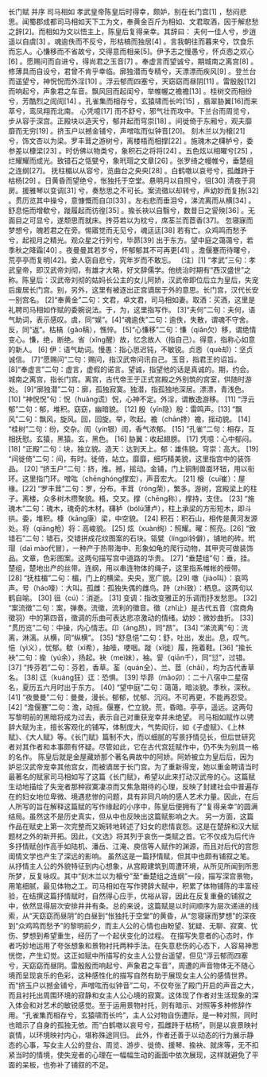 长门赋 并序 司马相如 孝武皇帝陈皇后时得幸，颇妒，别在长门宫[1] ，愁闷悲思。闻蜀郡成都司马相如天下工为文，奉黄金百斤为相如、文君取酒，因于解悲愁之辞[2]。而相如为文以悟主上，陈皇后复得亲幸。其辞曰： 夫何一佳人兮，步逍遥以自虞[3] 。魂逾佚而不反兮，形枯槁而独居[4] 。言我朝往而暮来兮，饮食乐而忘人。心慊移而不省故兮，交得意而相亲[5]。伊予志之慢愚兮，怀贞悫之欢心[6] 。愿赐问而自进兮，得尚君之玉音[7] 。奉虚言而望诚兮，期城南之离宫[8] 。修薄具而自设兮，君曾不肯乎幸临。廓独潜而专精兮，天漂漂而疾风[9] 。登兰台而遥望兮，神怳怳而外淫[10] 。浮云郁而四塞兮，天窈窈而昼阴[11] 。雷殷殷[12] 而响起兮，声象君之车音。飘风回而起闺兮，举帷幄之襜襜[13] 。桂树交而相纷兮，芳酷烈之訚訚[14] 。孔雀集而相存兮，玄猿啸而长吟[15] ，翡翠胁翼[16]而来萃兮，鸾凤翔而北南。 心凭噫[17] 而不舒兮，邪气壮而攻中。下兰台而周览兮，步从容于深宫。正殿块以造天兮，郁并起而穹崇[18] 。间徙倚于东厢兮，观夫靡靡而无穷[19] 。挤玉户以撼金铺兮，声噌吰而似钟音[20]。 刻木兰以为榱[21] 兮，饰文杏以为梁。罗丰茸之游树兮，离楼梧而相撑[22] 。施瑰木之欂栌兮，委参差以槺梁[23] 。时仿佛以物类兮，象积石之将将[24] 。五色炫以相曜兮[25] ，烂耀耀而成光。致错石之瓴甓兮，象玳瑁之文章[26] 。张罗绮之幔帷兮，垂楚组之连纲[27]。 抚柱楣以从容兮，览曲台之央央[28] 。白鹤噭以哀号兮，孤雌跱于枯杨[29] 。日黄昏而望绝兮，怅独托于空堂。悬明月以自照兮，徂[30] 清夜于洞房。援雅琴以变调[31] 兮，奏愁思之不可长。案流徵以却转兮，声幼妙而复扬[32] 。贯历览其中操兮，意慷慨而自卬[33] 。左右悲而垂泪兮，涕流离而从横[34] 。舒息悒而增欷兮，蹝履起而彷徨[35] 。揄长袂以自翳兮，数昔日之諐殃[36] 。无面目之可显兮，遂颓思而就床。抟芬若以为枕兮，席荃兰而茝香[37]。 忽寝寐而梦想兮，魄若君之在旁。惕寤觉而无见兮，魂迋迋[38] 若有亡。众鸡鸣而愁予兮，起视月之精光。观众星之行列兮，毕昴[39] 出于东方。望中庭之蔼蔼兮，若季秋之降霜[40] 。夜曼曼其若岁兮，怀郁郁其不可再更[41] 。澹偃蹇而待曙兮，荒亭亭而复明[42]。妾人窃自悲兮，究年岁而不敢忘。 〔注〕[1] “孝武”三句：孝武皇帝，即汉武帝刘彻，有雄才大略，好文辞儒学。他统治时期有“西汉盛世”之称。陈皇后：汉武帝刘彻的姑妈长公主的女儿阿娇，汉武帝即位后立为皇后，失宠后废居长门宫。别，另外，这里有被逐出正宫谪居于外的意思。长门宫，汉代长安一别宫名。 [2]“奉黄金”二句：文君，卓文君，司马相如妻。取酒：买酒，这里是礼聘司马相如作赋的委婉说法。于，为，这里指写作。 [3]“夫何”二句：夫何，语气助词，表示感叹。虞，同“娱”。[4]“魂逾佚”二句：逾佚，失散，谓魂不守舍。反，同“返”。枯槁（gǎo稿），憔悴。 [5]“心慊移”二句：慊（qiǎn欠）移，谓绝情变心。慊，绝，断绝。省（xǐng醒）故，忆念故人（指自己）。得意，指称心如意的新人。 [6] 伊：语气助词。慢愚：指心思迟钝，不敏锐。贞悫（què却）：坚贞诚信。 [7]“愿赐问”二句：赐问，指汉武帝问讯自己。玉音，指君王的诏旨。 [8]“奉虚言”二句：虚言，虚假的诺言。望诚，指望他的话是真诚的。期，约会。城南之离宫，指长门宫。离宫，古代帝王于正式宫殿之外别筑的宫室，供随时游处。 [9]“廓独潜”二句：廓，孤独寂寞。独潜，指孤独地深居。漂漂，青浅色。 [10] “神怳怳”句：怳（huǎng谎）怳，心神不定。外淫，谓散逸游移。 [11] “浮云郁”二句：郁，堆积。窈窈，幽暗貌。 [12] 殷（yǐn隐）殷：雷鸣声。[13] “飘风”二句：飘风，旋风。回，回旋。举，吹起。襜（chān搀）襜，摇动貌。 [14] “桂树”二句：纷，交杂。訚（yín银）訚，香气浓郁。 [15] “孔雀”二句：相存，互相抚慰。玄猿，黑猿。玄，黑色。 [16] 胁翼：收起翅膀。 [17] 凭噫：心中郁闷。 [18] “正殿”二句：块，独立貌。造天：达到天上。郁：雄伟貌。穹崇：高大。 [19] “间徙倚”二句：间，有时。徙倚，站立。靡靡，细巧精美貌，这里指宫中的装饰品。 [20] “挤玉户”二句：挤，推。撼，摇动。金铺，门上铜制兽面环钮，用以衔环。这里指门环。噌吰（chēnghóng撑宏），声音宏大。 [21] 榱（cuī崔）：屋椽。[22] “罗丰茸”二句：罗，分布。丰茸（róng荣），繁多。游树，宫殿梁上的柱子。离楼，众多树木攒聚貌。梧，交叉。撑（chēng称），撑持，支住。 [23] “施瑰木”二句：瑰木，瑰奇的木材。欂栌（bólú薄卢），柱上承梁的方形短木，即斗拱。委，堆积。槺（kāng康）梁，中空貌。 [24] 积石：积石山，相传是黄河发源处。将（qiāng枪）将：高峻貌。 [25] 炫（xuàn绚）：照耀。曜：照亮。[26] “致错石”二句：错石，交错拼成花纹图案的石块。瓴甓（língpì铃僻），铺地的砖。玳瑁（daì mào代冒），一种产于热带海中、形象如龟的爬行动物，其甲壳可做装饰品。文章，色彩图案。这两句描写宫中道路的华贵。 [27] “垂楚组”句：垂，挂。楚组，楚地出产的丝带。连纲，用以串连物体的绳子，这里指系帷帐的绶带。 [28] “抚柱楣”二句：楣，门上的横梁。央央，宽广貌。[29] 噭（jiào叫）：哀鸣声。号（háo嚎）：大叫。孤雌：孤独失偶的雌鸟。跱（zhì致）：栖息。这两句以鹤自喻。 [30] 徂（cú）：消逝。 [31] 变调：指改变雅正的乐调而抒发愁思。 [32] “案流徵”二句：案，弹奏。流徵，流利的徵音。徵（zhǐ止）是古代五音（宫商角徵羽）中的第四音，徵调的乐曲可表达悲凉激动的情绪。幼妙：微妙曲折。 [33] “贯历览”二句：中操，内心情志。卬（áng昂），同“昂”。 [34] “涕流离”句：流离，淋漓。从横，同“纵横”。 [35] “舒息悒”二句：舒，吐出，发出。息，叹气。悒（yì义），忧郁。欷（xī希），抽噎，哽咽。蹝（xǐ徙）履，拖着鞋。[36] “揄长袂”二句：揄（yú余），扬起。袂（meì妹），袖。諐（qiān千），同“愆”，过错。 [37] “抟芬若”二句：芬若，香草。荃（quán全）、兰、茝（chǎi），均为古代香草名。 [38] 迋（kuáng狂）迋：恐惧。 [39] 毕昴（mǎo卯）：二十八宿中二星宿名，夏历五六月时出于东方。 [40] “望中庭”二句：蔼蔼，暗淡貌。季秋，深秋。 [41] “夜曼曼”二句：曼曼，漫长。郁郁，忧郁、沉闷。不可再更，不能再忍受。 [42] “澹偃蹇”二句：澹，动摇。偃蹇，伫立貌。荒，昏暗。亭亭，遥远。这两句写黎明前的黑暗将成为过去，表示自己对重获宠幸并未绝望。 司马相如赋作以骋辞大赋为主，擅长客观化的铺写，体制庞大，气势闳衍，如《子虚赋》、《上林赋》、《大人赋》等。《长门赋》篇制不大，而以细腻的写景抒情见长，但后世研究者对其作者和本事颇有怀疑。尽管如此，它在古代宫廷赋作中，仍不失为别具一格的名作。 陈皇后就是金屋藏娇那个著名典故中的阿娇。阿娇被立为皇后后，因为妒忌汉武帝宠幸其他宫女，而被谪居于长门宫。为了重新得宠，她以重金聘请当时最著名的赋家司马相如写了这篇《长门赋》，希望以此来打动汉武帝的心。这篇赋生动地描绘了失宠者那种寂寞凄凉而又焦急期待的心理，反映了封建社会中普遍存在的妇女地位卑微、境遇悲惨的问题，具有非同凡响的感人艺术力量。因此，在后人所写的旨在解释这篇赋的写作缘起的小序中，陈皇后便拥有了“复得亲幸”的圆满结局。虽然这不是历史真实，但从中也反映出这篇赋影响之大。 另一方面，这篇作品在赋史上第一次完整而又婉转地转述了妇女的悲情哀怨。这是在楚辞和汉大赋题材之外的新开拓。因此，《文选》将其列于哀伤一类赋之首。它不仅成为后代许多抒情赋创作高手如陆机、潘岳、江淹、庾信等人赋作的渊源，而且对后代的宫怨闺情文学也产生了深远的影响。 虽然这是一篇抒情赋，但其中也颇有铺叙之笔。从抒情主人公的外貌特征到内心想象，从宫殿建筑到周遭环境，从所见所闻到所思所梦，反复咏叹。其中“刻木兰以为榱兮”至“垂楚组之连纲”一段，描写深宫景物，用笔细腻，最见体物之工。司马相如在写作骋辞大赋中，积累了体物铺陈的丰富经验，在结撰这篇抒情赋时，自然得心应手，优裕从容，因此在反复重叠的铺叙之中，依然显得层次安排井井有条。总的来说，这篇赋是以时间顺序为层次递进的线索，从“天窈窈而昼阴”的白昼到“怅独托于空堂”的黄昏，从“忽寝寐而梦想”的深夜到“众鸡鸣而愁予”的黎明前夕，而主人公的心情也由盼望、犹疑、无聊、寂寞、忧伤、梦想到希望重生，经历了一个起伏变化的过程。 在描写失意者的心态时，作者巧妙地运用了夸张想象和景物衬托两种手法。在失意悲伤的心态下，人容易神思恍惚，产生幻觉。这正如赋中所描写的女主人公登台遥望，但见“浮云郁而四塞兮，天窈窈而昼阴。雷殷殷而响起兮、声象君之车音”，周遭的声音物体无不随心境而呈现哀乐的色彩，这种感性化的描写自然有助于展现女主人公的感情世界。而“挤玉户以撼金铺兮，声噌吰而似钟音”二句，不仅夸张了殿门开启的声音之大，而且衬托出周围环境的寂静和女主人公心境的寂寞。这体现了作者对生活现象的深入体会和对艺术的敏锐感觉。至于运用景物衬托，则有暗示、对照等多种修辞作用。“孔雀集而相存兮，玄猿啸而长吟”，主人公对物自伤遭际，是一种对照，同时也暗示了自身的孤独无依。而“白鹤噭以哀号兮，孤雌跱于枯杨”，则是以哀景映衬哀情，以环境映衬内心，堪称殊途同归。 此外，作者还善于以动态的行为展示静态的心事，写女主人公的登台、周览、游步、徙倚、援琴、揄袂、就床等，无不扣紧当时的情境，使失宠者的心理在一幅幅生动的画面中依次展现，这样就避免了平面的呆板，也弥补了铺叙的不足。 